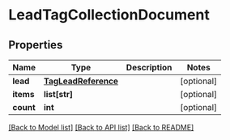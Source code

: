 # LeadTagCollectionDocument

## Properties
Name | Type | Description | Notes
------------ | ------------- | ------------- | -------------
**lead** | [**TagLeadReference**](TagLeadReference.md) |  | [optional] 
**items** | **list[str]** |  | [optional] 
**count** | **int** |  | [optional] 

[[Back to Model list]](../README.md#documentation-for-models) [[Back to API list]](../README.md#documentation-for-api-endpoints) [[Back to README]](../README.md)


